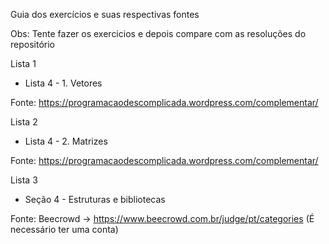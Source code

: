 Guia dos exercícios e suas respectivas fontes

Obs: Tente fazer os exercicios e depois compare com as resoluções do repositório

Lista 1 

* Lista 4 - 1. Vetores

Fonte: https://programacaodescomplicada.wordpress.com/complementar/

Lista 2

* Lista 4 - 2. Matrizes

Fonte: https://programacaodescomplicada.wordpress.com/complementar/

Lista 3

* Seção 4 - Estruturas e bibliotecas

Fonte: Beecrowd -> https://www.beecrowd.com.br/judge/pt/categories (É necessário ter uma conta)